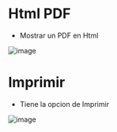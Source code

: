 # Html PDF 

* Mostrar un PDF en Html

![image](https://user-images.githubusercontent.com/107442821/177421478-deec5b23-e49f-4290-8fa0-e7cee16f5772.png)

# Imprimir

* Tiene la opcion de Imprimir

![image](https://user-images.githubusercontent.com/107442821/177421854-b5458625-b48b-4a0e-913a-a45777a4ae73.png)
